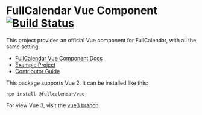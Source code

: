 
# FullCalendar Vue Component [![Build Status](https://travis-ci.com/fullcalendar/fullcalendar-vue.svg?branch=master)](https://travis-ci.com/fullcalendar/fullcalendar-vue)

This project provides an official Vue component for FullCalendar, with all the same setting.

- [FullCalendar Vue Component Docs](https://fullcalendar.io/docs/vue)
- [Example Project](https://github.com/fullcalendar/fullcalendar-example-projects/tree/master/vue)
- [Contributor Guide](CONTRIBUTORS.md)

This package supports Vue 2. It can be installed like this:

```
npm install @fullcalendar/vue
```

For view Vue 3, visit the [vue3 branch](https://github.com/fullcalendar/fullcalendar-vue/tree/vue3).
